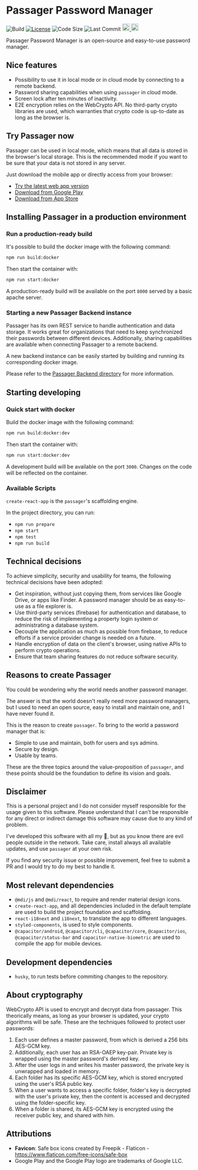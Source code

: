 # Passager Password Manager

![Build](https://github.com/oegea/passager-password-manager/actions/workflows/main-tests.yml/badge.svg)
[![License](https://shields.io/badge/license-AGPL-green)](LICENSE.md)
![Code Size](https://shields.io/github/languages/code-size/oegea/passager-password-manager)
![Last Commit](https://shields.io/github/last-commit/oegea/passager-password-manager)
<a href="https://play.google.com/store/apps/details?id=im.oriol.passager" target="_blank">
<img height="20" src="https://img.shields.io/badge/Google_Play-414141?style=for-the-badge&logo=google-play&logoColor=white" alt="Available on Google Play Store"/>
</a>
<a href="https://apps.apple.com/es/app/passager-password-manager/id1631897662" target="_blank">
<img height="20" src="https://img.shields.io/badge/App_Store-0D96F6?style=for-the-badge&logo=app-store&logoColor=white"/>
</a>

Passager Password Manager is an open-source and easy-to-use password manager.

## Nice features

-   Possibility to use it in local mode or in cloud mode by connecting to a remote backend.
-   Password sharing capabilities when using `passager` in cloud mode.
-   Screen lock after ten minutes of inactivity.
-   E2E encryption relies on the WebCrypto API. No third-party crypto libraries are used, which warranties that crypto code is up-to-date as long as the browser is.

## Try Passager now

Passager can be used in local mode, which means that all data is stored in the browser's local storage. This is the recommended mode if you want to be sure that your data is not stored in any server.

Just download the mobile app or directly access from your browser:

-   [Try the latest web app version](https://cloud.passager.app)
-   [Download from Google Play](https://play.google.com/store/apps/details?id=im.oriol.passager)
-   [Download from App Store](https://apps.apple.com/es/app/passager-password-manager/id1631897662)

## Installing Passager in a production environment

### Run a production-ready build

It's possible to build the docker image with the following command:

```bash
npm run build:docker
```

Then start the container with:

```bash
npm run start:docker
```

A production-ready build will be available on the port `8000` served by a basic apache server.

### Starting a new Passager Backend instance

Passager has its own REST service to handle authentication and data storage.
It works great for organizations that need to keep synchronized their passwords between different devices. Additionally, sharing capabilities are available when connecting Passager to a remote backend.

A new backend instance can be easily started by building and running its corresponding docker image.

Please refer to the [Passager Backend directory](/backend/) for more information.

## Starting developing

### Quick start with docker

Build the docker image with the following command:

```bash
npm run build:docker:dev
```

Then start the container with:

```bash
npm run start:docker:dev
```

A development build will be available on the port `3000`. Changes on the code will be reflected on the container.

### Available Scripts

`create-react-app` is the `passager`'s scaffolding engine.

In the project directory, you can run:

-   `npm run prepare`
-   `npm start`
-   `npm test`
-   `npm run build`

## Technical decisions

To achieve simplicity, security and usability for teams, the following technical decisions have been adopted:

-   Get inspiration, without just copying them, from services like Google Drive, or apps like Finder. A password manager should be as easy-to-use as a file explorer is.
-   Use third-party services (firebase) for authentication and database, to reduce the risk of implementing a property login system or administrating a database system.
-   Decouple the application as much as possible from firebase, to reduce efforts if a service provider change is needed on a future.
-   Handle encryption of data on the client's browser, using native APIs to perform crypto operations.
-   Ensure that team sharing features do not reduce software security.

## Reasons to create Passager

You could be wondering why the world needs another password manager.

The answer is that the world doesn't really need more password managers, but I used to need an open source, easy to install and maintain one, and I have never found it.

This is the reason to create `passager`. To bring to the world a password manager that is:

-   Simple to use and maintain, both for users and sys admins.
-   Secure by design.
-   Usable by teams.

These are the three topics around the value-proposition of `passager`, and these points should be the foundation to define its vision and goals.

## Disclaimer

This is a personal project and I do not consider myself responsible for the usage given to this software.
Please understand that I can't be responsible for any direct or indirect damage this software may cause due to any kind of problem.

I've developed this software with all my 💛, but as you know there are evil people outside in the network. Take care, install always all available updates, and use `passager` at your own risk.

If you find any security issue or possible improvement, feel free to submit a PR and I would try to do my best to handle it.

## Most relevant dependencies

-   `@mdi/js` and `@mdi/react`, to require and render material design icons.
-   `create-react-app`, and all dependencies included in the default template are used to build the project foundation and scaffolding.
-   `react-i18next` and `i18next`, to translate the app to different languages.
-   `styled-components`, is used to style components.
-   `@capacitor/android`, `@capacitor/cli`, `@capacitor/core`, `@capacitor/ios`, `@capacitor/status-bar` and `capacitor-native-biometric` are used to compile the app for mobile devices.

## Development dependencies

-   `husky`, to run tests before commiting changes to the repository.

## About cryptography

WebCrypto API is used to encrypt and decrypt data from passager. This theorically means, as long as your browser is updated, your crypto algorithms will be safe.
These are the techniques followed to protect user passwords:

1. Each user defines a master password, from which is derived a 256 bits AES-GCM key.
2. Additionally, each user has an RSA-OAEP key-pair. Private key is wrapped using the master password's derived key.
3. After the user logs in and writes his master password, the private key is unwrapped and loaded in memory.
4. Each folder has its specific AES-GCM key, which is stored encrypted using the user's RSA public key.
5. When a user wants to access a specific folder, folder's key is decrypted with the user's private key, then the content is accessed and decrypted using the folder-specific key.
6. When a folder is shared, its AES-GCM key is encrypted using the receiver public key, and shared with him.

## Attributions

-   **Favicon**: Safe box icons created by Freepik - Flaticon - https://www.flaticon.com/free-icons/safe-box
-   Google Play and the Google Play logo are trademarks of Google LLC.
